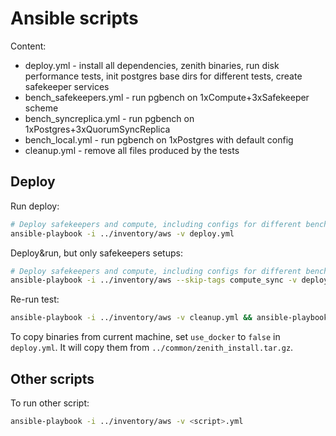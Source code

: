 # Ansible scripts

Content:
- deploy.yml - install all dependencies, zenith binaries, run disk performance tests, init postgres base dirs for different tests, create safekeeper services
- bench_safekeepers.yml - run pgbench on 1xCompute+3xSafekeeper scheme
- bench_syncreplica.yml - run pgbench on 1xPostgres+3xQuorumSyncReplica
- bench_local.yml - run pgbench on 1xPostgres with default config
- cleanup.yml - remove all files produced by the tests


## Deploy

Run deploy:

```bash
# Deploy safekeepers and compute, including configs for different benchmarks
ansible-playbook -i ../inventory/aws -v deploy.yml
```

Deploy&run, but only safekeepers setups:
```bash
# Deploy safekeepers and compute, including configs for different benchmarks
ansible-playbook -i ../inventory/aws --skip-tags compute_sync -v deploy.yml && ansible-playbook -i ../inventory/aws -v bench_safekeepers.yml
```

Re-run test:
```bash
ansible-playbook -i ../inventory/aws -v cleanup.yml && ansible-playbook -i ../inventory/aws -v deploy.yml --skip-tags compute_sync,diskperf,install,storage && ansible-playbook -i ../inventory/aws -v bench_safekeepers.yml
```

To copy binaries from current machine, set `use_docker` to `false` in `deploy.yml`. It will copy them from `../common/zenith_install.tar.gz`.

## Other scripts

To run other script:

```bash
ansible-playbook -i ../inventory/aws -v <script>.yml
```